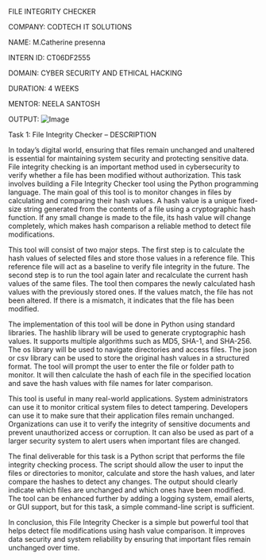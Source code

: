 FILE INTEGRITY CHECKER

COMPANY:    CODTECH IT SOLUTIONS

NAME:    M.Catherine presenna

INTERN ID:    CT06DF2555

DOMAIN:    CYBER SECURITY AND ETHICAL HACKING

DURATION:    4 WEEKS

MENTOR:    NEELA SANTOSH

OUTPUT:    ![Image](https://github.com/user-attachments/assets/af2fd8db-ae41-4622-ba8c-a007e58849b2)

Task 1: File Integrity Checker – DESCRIPTION

In today’s digital world, ensuring that files remain unchanged and unaltered is essential for maintaining system security and protecting sensitive data. 
File integrity checking is an important method used in cybersecurity to verify whether a file has been modified without authorization. 
This task involves building a File Integrity Checker tool using the Python programming language. 
The main goal of this tool is to monitor changes in files by calculating and comparing their hash values. 
A hash value is a unique fixed-size string generated from the contents of a file using a cryptographic hash function. 
If any small change is made to the file, its hash value will change completely, which makes hash comparison a reliable method to detect file modifications.

This tool will consist of two major steps. 
The first step is to calculate the hash values of selected files and store those values in a reference file. 
This reference file will act as a baseline to verify file integrity in the future. 
The second step is to run the tool again later and recalculate the current hash values of the same files. 
The tool then compares the newly calculated hash values with the previously stored ones. 
If the values match, the file has not been altered. 
If there is a mismatch, it indicates that the file has been modified.

The implementation of this tool will be done in Python using standard libraries. 
The hashlib library will be used to generate cryptographic hash values. 
It supports multiple algorithms such as MD5, SHA-1, and SHA-256. 
The os library will be used to navigate directories and access files. 
The json or csv library can be used to store the original hash values in a structured format. 
The tool will prompt the user to enter the file or folder path to monitor. 
It will then calculate the hash of each file in the specified location and save the hash values with file names for later comparison.

This tool is useful in many real-world applications. 
System administrators can use it to monitor critical system files to detect tampering. 
Developers can use it to make sure that their application files remain unchanged. 
Organizations can use it to verify the integrity of sensitive documents and prevent unauthorized access or corruption. 
It can also be used as part of a larger security system to alert users when important files are changed.

The final deliverable for this task is a Python script that performs the file integrity checking process. 
The script should allow the user to input the files or directories to monitor, calculate and store the hash values, and later compare the hashes to detect any changes. 
The output should clearly indicate which files are unchanged and which ones have been modified. 
The tool can be enhanced further by adding a logging system, email alerts, or GUI support, but for this task, a simple command-line script is sufficient.

In conclusion, this File Integrity Checker is a simple but powerful tool that helps detect file modifications using hash value comparison. 
It improves data security and system reliability by ensuring that important files remain unchanged over time.
